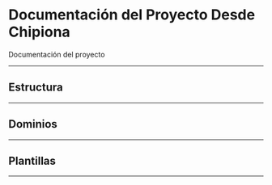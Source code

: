 # Documentación del Proyecto Desde Chipiona
Documentación del proyecto

---


## Estructura


---


## Dominios


---

## Plantillas

---
